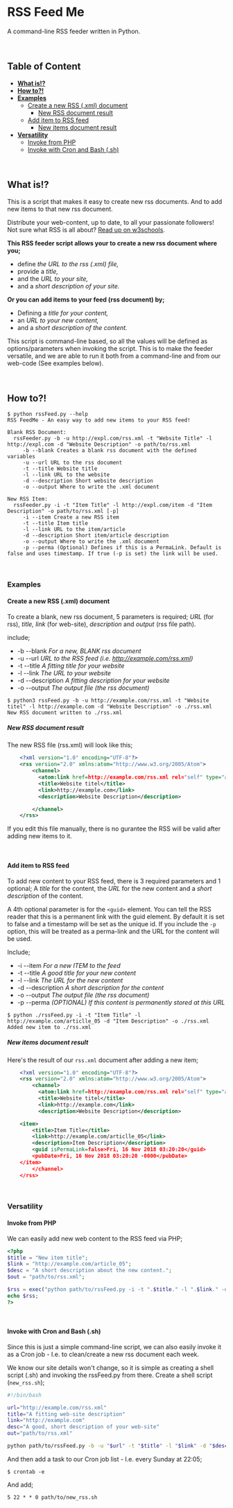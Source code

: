 # RSS Feed Me
A command-line RSS feeder written in Python.

&nbsp;

## Table of Content

* **[What is!?](#what-is)**
* **[How to?!](#how-to)**
* **[Examples](#examples)**
  * [Create a new RSS (.xml) document](#exp1)
    * [New RSS document result](#new-rss-document-result)
  * [Add item to RSS feed](#exp2)
    * [New items document result](#new-items-document-result)
* **[Versatility](#versatility)**
  * [Invoke from PHP](#exp3)
  * [Invoke with Cron and Bash (.sh)](#exp4)

&nbsp;

## What is!? 
This is a script that makes it easy to create new rss documents. And to add new items to that new rss document. 

Distribute your web-content, up to date, to all your passionate followers! Not sure what RSS is all about? [Read up on w3schools](https://www.w3schools.com/XML/xml_rss.asp).

**This RSS feeder script allows your to create a new rss document where you;**

* define _the URL to the rss (.xml) file,_ 
* provide a _title,_ 
* and the _URL to your site,_ 
* and a _short description of your site._

**Or you can add items to your feed (rss document) by;**

* Defining a _title for your content,_
* an _URL to your new content,_
* and a _short description of the content._

This script is command-line based, so all the values will be defined as options/parameters when invoking the script. This is to make the feeder versatile, and we are able to run it both from a command-line and from our web-code (See examples below).

&nbsp;

## How to?!
```
$ python rssFeed.py --help
RSS FeedMe - An easy way to add new items to your RSS feed!

Blank RSS Document: 
  rssFeeder.py -b -u http://expl.com/rss.xml -t "Website Title" -l http://expl.com -d "Website Description" -o path/to/rss.xml
     -b --blank Creates a blank rss document with the defined variables
     -u --url URL to the rss document
     -t --title Website title
     -l --link URL to the website
     -d --description Short website description
     -o --output Where to write the .xml document

New RSS Item: 
  rssFeeder.py -i -t "Item Title" -l http://expl.com/item -d "Item Description" -o path/to/rss.xml [-p]
     -i --item Create a new RSS item
     -t --title Item title
     -l --link URL to the item/article
     -d --description Short item/article description
     -o --output Where to write the .xml document
     -p --perma (Optional) Defines if this is a PermaLink. Default is false and uses timestamp. If true (-p is set) the link will be used.
```

&nbsp;

### Examples
#### Create a new RSS (.xml) document <a name="exp1"></a>
To create a blank, new rss document, 5 parameters is required; _URL_ (for rss), _title, link_ (for web-site), _description_ and _output_ (rss file path).

include;

* -b --blank  _For a new, BLANK rss document_
* -u --url          _URL to the RSS feed (i.e. http://example.com/rss.xml)_
* -t --title        _A fitting title for your website_
* -l --link         _The URL to your website_
* -d --description  _A fitting description for your website_
* -o --output  _The output file (the rss document)_

```
$ python3 rssFeed.py -b -u http://example.com/rss.xml -t "Website titel" -l http://example.com -d "Website Description" -o ./rss.xml 
New RSS document written to ./rss.xml
```

##### New RSS document result
The new RSS file (rss.xml) will look like this;

```xml
    <?xml version="1.0" encoding="UTF-8"?>
    <rss version="2.0" xmlns:atom="http://www.w3.org/2005/Atom">
        <channel>
          <atom:link href=http://example.com/rss.xml rel="self" type="application/rss+xml" />
          <title>Website titel</title>
          <link>http://example.com</link>
          <description>Website Description</description>

        </channel>
    </rss>
```

If you edit this file manually, there is no gurantee the RSS will be valid after adding new items to it. 

&nbsp;

#### Add item to RSS feed  <a name="exp2"></a>
To add new content to your RSS feed, there is 3 required parameters and 1 optional; A _title_ for the content, the _URL_ for the new content and a _short description_ of the content. 

A 4th optional parameter is for the `<guid>` element. You can tell the RSS reader that this is a permanent link with the guid element. By default it is set to false and a timestamp will be set as the unique id. If you include the `-p` option, this will be treated as a perma-link and the URL for the content will be used.

Include;

* -i --item  _For a new ITEM to the feed_
* -t --title  _A good title for your new content_
* -l --link  _The URL for the new content_
* -d --description  _A short description for the content_
* -o --output _The output file (the rss document)_
* -p --perma _(OPTIONAL) If this content is permanently stored at this URL_

```
$ python ./rssFeed.py -i -t "Item Title" -l http://example.com/articlle_05 -d "Item Description" -o ./rss.xml                            
Added new item to ./rss.xml
```

##### New items document result
Here's the result of our `rss.xml` document after adding a new item;

```xml
    <?xml version="1.0" encoding="UTF-8"?>
    <rss version="2.0" xmlns:atom="http://www.w3.org/2005/Atom">
        <channel>
          <atom:link href=http://example.com/rss.xml rel="self" type="application/rss+xml" />
          <title>Website titel</title>
          <link>http://example.com</link>
          <description>Website Description</description>

    <item>
        <title>Item Title</title>
        <link>http://example.com/articlle_05</link>
        <description>Item Description</description>
        <guid isPermaLink=false>Fri, 16 Nov 2018 03:20:20</guid>
        <pubDate>Fri, 16 Nov 2018 03:20:20 -0000</pubDate>
    </item>
        </channel>
    </rss>
```

&nbsp;

### Versatility
#### Invoke from PHP  <a name="exp3"></a>
We can easily add new web content to the RSS feed via PHP;

```php
<?php
$title = "New item title";
$link = "http://example.com/article_05";
$desc = "A short description about the new content.";
$out = "path/to/rss.xml";

$rss = exec("python path/to/rssFeed.py -i -t ".$title." -l ".$link." -d ".$desc." -o ".$out." -p");
echo $rss;
?>
```

&nbsp;

#### Invoke with Cron and Bash (.sh)  <a name="exp4"></a>
Since this is just a simple command-line script, we can also easily invoke it as a Cron job - I.e. to clean/create a new rss document each week. 

We know our site details won't change, so it is simple as creating a shell script (.sh) and invoking the rssFeed.py from there. Create a shell script (`new_rss.sh`);

```bash
#!/bin/bash

url="http://example.com/rss.xml"
title="A fitting web-site description"
link="http://example.com"
desc="A good, short description of your web-site"
out="path/to/rss.xml"

python path/to/rssFeed.py -b -u "$url" -t "$title" -l "$link" -d "$desc" -o "$out"
```

And then add a task to our Cron job list - I.e. every Sunday at 22:05;

```
$ crontab -e
```

And add;
```
5 22 * * 0 path/to/new_rss.sh
```
